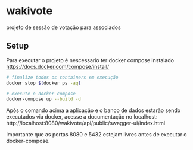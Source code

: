 # wakivote
projeto de sessão de votação para associados

## Setup
Para executar o projeto é nescessario ter docker compose instalado
https://docs.docker.com/compose/install/

```bash
# finalize todos os containers em execução
docker stop $(docker ps -aq)

# execute o docker compose
docker-compose up --build -d
```
Após o comando acima a aplicação e o banco de dados estarão sendo executados via docker,
acesse a documentação no localhost:
http://localhost:8080/wakivote/api/public/swagger-ui/index.html

Importante que as portas 8080 e 5432 estejam livres antes de executar o docker-compose.